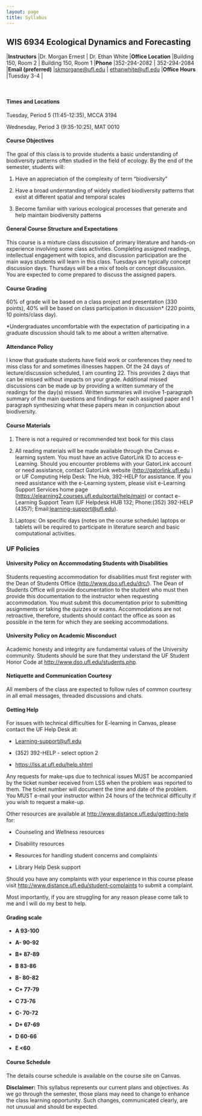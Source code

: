 ```yaml
---
layout: page
title: Syllabus
---
```


## WIS 6934 Ecological Dynamics and Forecasting

  |**Instructors**        |Dr. Morgan Ernest        | Dr. Ethan White
  |**Office Location**    |Building 150, Room 2     | Building 150, Room 1
  |**Phone**              |352-294-2082             | 352-294-2084
  |**Email (preferred)**  |<skmorgane@ufl.edu>      | <ethanwhite@ufl.edu>
  |**Office Hours**       |Tuesday 3-4              |
                                                 
<br>
												 
#### **Times and Locations**

Tuesday, Period 5 (11:45-12:35), MCCA 3194

Wednesday, Period 3 (9:35-10:25), MAT 0010

#### **Course Objectives**

The goal of this class is to provide students a basic understanding of
biodiversity patterns often studied in the field of ecology. By the end
of the semester, students will:

1)  Have an appreciation of the complexity of term “biodiversity”

2)  Have a broad understanding of widely studied biodiversity patterns
    that exist at different spatial and temporal scales

3)  Become familiar with various ecological processes that generate and
    help maintain biodiversity patterns

#### **General Course Structure and Expectations**

This course is a mixture class discussion of primary literature and
hands-on experience involving some class activities. Completing assigned
readings, intellectual engagement with topics, and discussion
participation are the main ways students will learn in this class.
Tuesdays are typically concept discussion days. Thursdays will be a mix
of tools or concept discussion. You are expected to come prepared to
discuss the assigned papers.

#### **Course Grading**

60% of grade will be based on a class project and presentation (330
points), 40% will be based on class participation in discussion\* (220
points, 10 points/class day).

\*Undergraduates uncomfortable with the expectation of participating in
a graduate discussion should talk to me about a written alternative.

#### **Attendance Policy**

I know that graduate students have field work or conferences they need
to miss class for and sometimes illnesses happen. Of the 24 days of
lecture/discussion scheduled, I am counting 22. This provides 2 days
that can be missed without impacts on your grade. Additional missed
discussions can be made up by providing a written summary of the
readings for the day(s) missed. Written summaries will involve
1-paragraph summary of the main questions and findings for each assigned
paper and 1 paragraph synthesizing what these papers mean in conjunction
about biodiversity.

#### **Course Materials**

1)  There is not a required or recommended text book for this class

2)  All reading materials will be made available through the Canvas
    e-learning system. You must have an active GatorLink ID to
    access e-Learning. Should you encounter problems with your GatorLink
    account or need assistance, contact GatorLink website
    (http://gatorlink.ufl.edu ) or UF Computing Help Desk: The Hub,
    392-HELP for assistance. If you need assistance with the e-Learning
    system, please visit e-Learning Support Services home
    page (https://elearning2.courses.ufl.edu/portal/help/main) or
    contact e-Learning Support Team (UF Helpdesk HUB 132; Phone:(352)
    392-HELP (4357); Email:learning-support@ufl.edu).

3)  Laptops: On specific days (notes on the course schedule) laptops or
    tablets will be required to participate in literature search and
    basic computational activities.


### **UF Policies**

#### **University Policy on Accommodating Students with Disabilities**

Students requesting accommodation for disabilities must first register
with the Dean of Students Office (http://www.dso.ufl.edu/drc/). The Dean
of Students Office will provide documentation to the student who must
then provide this documentation to the instructor when requesting
accommodation. You must submit this documentation prior to submitting
assignments or taking the quizzes or exams. Accommodations are not
retroactive, therefore, students should contact the office as soon as
possible in the term for which they are seeking accommodations.

#### **University Policy on Academic Misconduct**

Academic honesty and integrity are fundamental values of the University
community. Students should be sure that they understand the UF Student
Honor Code at http://www.dso.ufl.edu/students.php.

#### **Netiquette and Communication Courtesy**

All members of the class are expected to follow rules of common courtesy
in all email messages, threaded discussions and chats.


#### **Getting Help**

For issues with technical difficulties for E-learning in Canvas, please
contact the UF Help Desk at:

-   Learning-support@ufl.edu

-   \(352) 392-HELP - select option 2

-   https://lss.at.ufl.edu/help.shtml

Any requests for make-ups due to technical issues MUST be accompanied by
the ticket number received from LSS when the problem was reported to
them. The ticket number will document the time and date of the problem.
You MUST e-mail your instructor within 24 hours of the technical
difficulty if you wish to request a make-up.

Other resources are available at
http://www.distance.ufl.edu/getting-help for:

-   Counseling and Wellness resources

-   Disability resources

-   Resources for handling student concerns and complaints

-   Library Help Desk support

Should you have any complaints with your experience in this course
please visit http://www.distance.ufl.edu/student-complaints to submit a
complaint.

Most importantly, if you are struggling for any reason please come talk
to me and I will do my best to help.

#### **Grading scale**

-   **A 93-100**

-   **A- 90-92**

-   **B+ 87-89**

-   **B 83-86**

-   **B- 80-82**

-   **C+ 77-79**

-   **C 73-76**

-   **C- 70-72**

-   **D+ 67-69**

-   **D 60-66**

-   **E <60**


#### **Course Schedule**

The details course schedule is available on the course site on Canvas.

**Disclaimer:** This syllabus represents our current plans and
objectives. As we go through the semester, those plans may need to
change to enhance the class learning opportunity. Such changes,
communicated clearly, are not unusual and should be expected.
